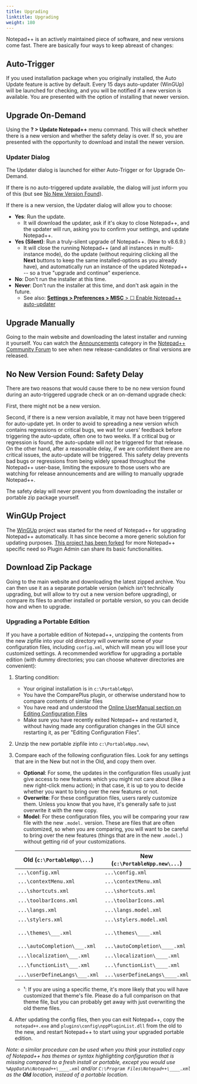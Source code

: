 ```yaml
---
title: Upgrading
linktitle: Upgrading
weight: 180
---
```


Notepad++ is an actively maintained piece of software, and new versions come fast. There are basically four ways to keep abreast of changes:

## Auto-Trigger
If you used installation package when you originally installed, the Auto Update feature is active by default. Every 15 days auto-updater (WinGUp) will be launched for checking, and you will be notified if a new version is available. You are presented with the option of installing that newer version.

## Upgrade On-Demand
Using the **? > Update Notepad++** menu command. This will check whether there is a new version and whether the safety delay is over. If so, you are presented with the opportunity to download and install the newer version.

### Updater Dialog

The Updater dialog is launched for either Auto-Trigger or for Upgrade On-Demand.

If there is no auto-triggered update available, the dialog will just inform you of this (but see [No New Version Found](#no-new-version-found-safety-delay)).

If there is a new version, the Updater dialog will allow you to choose:
- **Yes**: Run the update.
    - It will download the updater, ask if it's okay to close Notepad++, and the updater will run, asking you to confirm your settings, and update Notepad++.
- **Yes (Silent)**: Run a truly-silent upgrade of Notepad++.  (New to v8.6.9.)
    - It will close the running Notepad++ (and all instances in multi-instance mode), do the update (without requiring clicking all the **Next** buttons to keep the same installed-options as you already have), and automatically run an instance of the updated Notepad++ -- so a true "upgrade and continue" experience.
- **No**: Don't run the installer at this time.
- **Never**: Don't run the installer at this time, and don't ask again in the future.
    - See also: [**Settings > Preferences > MISC** > ☐ Enable Notepad++ auto-updater](https://npp-user-manual.org/docs/preferences/#misc)


## Upgrade Manually
Going to the main website and downloading the latest installer and running it yourself.  You can watch the [Announcements](https://community.notepad-plus-plus.org/category/1/announcements) category in the [Notepad++ Community Forum](https://community.notepad-plus-plus.org/) to see when new release-candidates or final versions are released.

## No New Version Found: Safety Delay
There are two reasons that would cause there to be no new version found during an auto-triggered upgrade check or an on-demand upgrade check:

First, there might not be a new version.

Second, if there is a new version available, it may not have been triggered for auto-update yet. In order to avoid to spreading a new version which contains regressions or critical bugs, we wait for users' feedback before triggering the auto-update, often one to two weeks.  If a critical bug or regression is found, the auto-update will _not_ be triggered for that release. On the other hand, after a reasonable delay, if we are confident there are no critical issues, the auto-update will be triggered.  This safety delay prevents bad bugs or regressions from being widely spread throughout the Notepad++ user-base, limiting the exposure to those users who are watching for release announcements and are willing to manually upgrade Notepad++.

The safety delay will never prevent you from downloading the installer or portable zip package yourself.

## WinGUp Project
The [WinGUp](http://wingup.org/) project was started for the need of Notepad++ for upgrading Notepad++ automatically.  It has since become a more generic solution for updating purposes. [This project has been forked](https://github.com/notepad-plus-plus/wingup) for more Notepad++ specific need so Plugin Admin can share its basic functionalities.

## Download Zip Package
Going to the main website and downloading the latest zipped archive.  You can then use it as a separate portable version (which isn't technically upgrading, but will allow to try out a new version before upgrading), or compare its files to another installed or portable version, so you can decide how and when to upgrade.

### Upgrading a Portable Edition

If you have a portable edition of Notepad++, unzipping the contents from the new zipfile into your old directory will overwrite some of your configuration files, including `config.xml`, which will mean you will lose your customized settings.  A recommended workflow for upgrading a portable edition (with dummy directories; you can choose whatever directories are convenient):

1. Starting condition:
    - Your original installation is in `c:\PortableNpp\`
    - You have the ComparePlus plugin, or otherwise understand how to compare contents of similar files
    - You have read and understood the [Online UserManual section on Editing Configuration Files](https://npp-user-manual.org/docs/config-files/#editing-configuration-files)
    - Make sure you have recently exited Notepad++ and restarted it, without having made any configuration changes in the GUI since restarting it, as per "Editing Configuration Files".
2. Unzip the new portable zipfile into `c:\PortableNpp.new\`
3. Compare each of the following configuration files.  Look for any settings that are in the New but not in the Old, and copy them over.
    - **Optional**: For some, the updates in the configuration files usually just give access to new features which you might not care about (like a new right-click menu action); in that case, it is up to you to decide whether you want to bring over the new features or not.
    - **Overwrite**: For these configuration files, users rarely customize them.  Unless you know that you have, it's generally safe to just overwrite it with the new copy.
    - **Model**: For these configuration files, you will be comparing your raw file with the new `.model.` version.  These are files that are often customized, so when you are comparing, you will want to be careful to bring over the new features (things that are in the new `.model.`) without getting rid of your customizations.

    | Old (`c:\PortableNpp\...`) | New (`c:\PortableNpp.new\...`) | Notes |
    |-----|-----|-------|
    | `...\config.xml` | `...\config.xml` | |
    | `...\contextMenu.xml` | `...\contextMenu.xml` | Optional |
    | `...\shortcuts.xml` | `...\shortcuts.xml` | Optional |
    | `...\toolbarIcons.xml` | `...\toolbarIcons.xml` | Optional |
    | `...\langs.xml` | `...\langs.model.xml` | Model |
    | `...\stylers.xml` | `...\stylers.model.xml` | Model |
    | `...\themes\___.xml` | `...\themes\____.xml` | Overwrite ¹ |
    | `...\autoCompletion\___.xml` | `...\autoCompletion\____.xml` | Overwrite |
    | `...\localization\___.xml` | `...\localization\____.xml` | Overwrite |
    | `...\functionList\___.xml` | `...\functionList\____.xml` | Overwrite |
    | `...\userDefineLangs\___.xml` | `...\userDefineLangs\____.xml` | Overwrite |

    - ¹: If you are using a specific theme, it's more likely that you will have customized that theme's file.  Please do a full comparison on that theme file, but you can probably get away with just overwriting the old theme files.

4. After updating the config files, then you can exit Notepad++, copy the `notepad++.exe` and `plugins\config\nppPluginList.dll` from the old to the new, and restart Notepad++ to start using your upgraded portable edition.

_Note: a similar procedure can be used when you think your installed copy of Notepad++ has themes or syntax highlighting configuration that is missing compared to a fresh install or portable, except you would use `%AppData%\Notepad++\____.xml` and/or `C:\Program Files\Notepad++\____.xml` as the **Old** location, instead of a portable location._
